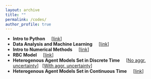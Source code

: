 ```yaml
---
layout: archive
title: ""
permalink: /codes/
author_profile: true
---
```


- **Intro to Python** &nbsp; &nbsp; [[link](https://github.com/jbduarte/SPGE_Numerical_Course/tree/master/Day1-Intro%20to%20Python)]
- **Data Analysis and Machine Learning** &nbsp; &nbsp; [[link](https://github.com/jbduarte/SPGE_Numerical_Course/tree/master/Day3-Data%20Analysis)]
- **Intro to Numerical Methods** &nbsp; &nbsp; [[link](https://github.com/jbduarte/SPGE_Numerical_Course/tree/master/Day2-Numerical%20Methods)]
- **RBC Model** &nbsp; &nbsp; [[link](https://github.com/jbduarte/Advanced_Macro/blob/master/Week%203-%20Dynamic%20Programming/14_Solving_rational_expectations_models.ipynb)]
- **Heterogenous Agent Models Set in Discrete Time** &nbsp; &nbsp; [[No aggr. uncertainty](https://github.com/jbduarte/Advanced_Macro/blob/master/Week%203-%20Dynamic%20Programming/14_Solving_rational_expectations_models.ipynb])] &nbsp; [[With aggr. uncertainty](https://github.com/jbduarte/Advanced_Macro/tree/master/Week%205-%20Aggregate%20Uncertainty)]
- **Heterogenous Agent Models Set in Continuous Time** &nbsp; &nbsp; [[link](https://github.com/jbduarte/Numerical_Continuous_Time])]


